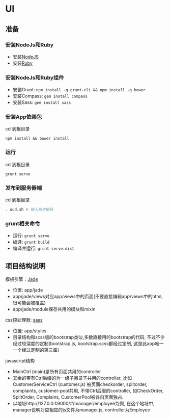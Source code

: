# UI

## 准备

### 安装NodeJs和Ruby

- 安装[NodeJS](http://www.nodejs.org/)
- 安装[Ruby](http://rubyinstaller.org/)

### 安装NodeJs和Ruby组件

- 安装Grunt: `npm install -g grunt-cli && npm install -g bower`
- 安装Compass: `gem install compass`
- 安装Sass: `gem install sass`

### 安装App依赖包
cd 到根目录
```
npm install && bower install
```

### 运行
cd 到根目录
```
grunt serve
```

### 发布到服务器端
cd 到根目录
```bash
. uud.sh # 输入两次密码
```

### grunt相关命令

- 运行: `grunt serve`
- 编译: `grunt build`
- 编译并运行: `grunt serve:dist`

## 项目结构说明

模板引擎：[Jade](http://jade-lang.com/)

- 位置: app/jade
- app/jade/views对应app/views中的页面(不要直接编辑app/views中的html, 很可能会被覆盖)
- app/jade/module保存共用的模块和mixin

css预处理器: [sass](http://sass-lang.com/documentation/file.SASS_REFERENCE.html)

- 位置: app/styles
- 目录结构和scss版的bootstrap类似,多数直接用的bootstrap的代码, 不过不少经过较深度的定制(bootstrap.js, bootstrap.scss都经过定制, 这是此app唯一一个经过定制的第三库)

javascript结构

- MainCtrl (main)是所有页面共用的controller
- 其余的带有Ctrl后缀的为一级子目录下共用的controller, 比如CustomerServiceCtrl (customer.js) 被页面checkorder, splitorder, complaints, customer-pool共用, 不带Ctrl后缀的controller, 如CheckOrder, SplitOrder, Complains, CustomerPool被各自页面独占.
- 以地址http://127.0.0.1:9000/#/manager/employee为例, 在这个地址中, manager说明对应相应的js文件为manager.js, controller为Employee
